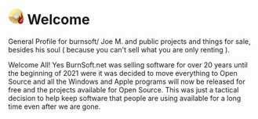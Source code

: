 # ![logo](img/BSLogo_32x32.png) Welcome 
General Profile for burnsoft/ Joe M. and public projects and things for sale, besides his soul ( because you can't sell what you are only renting ).

Welcome All!  Yes BurnSoft.net was selling software for over 20 years until the beginning of 2021 were it was decided to move everything to Open Source and all the Windows and Apple programs will now be released for free and the projects available for Open Source.  This was just a tactical decision to help keep software that people are using available for a long time even after we are gone.
